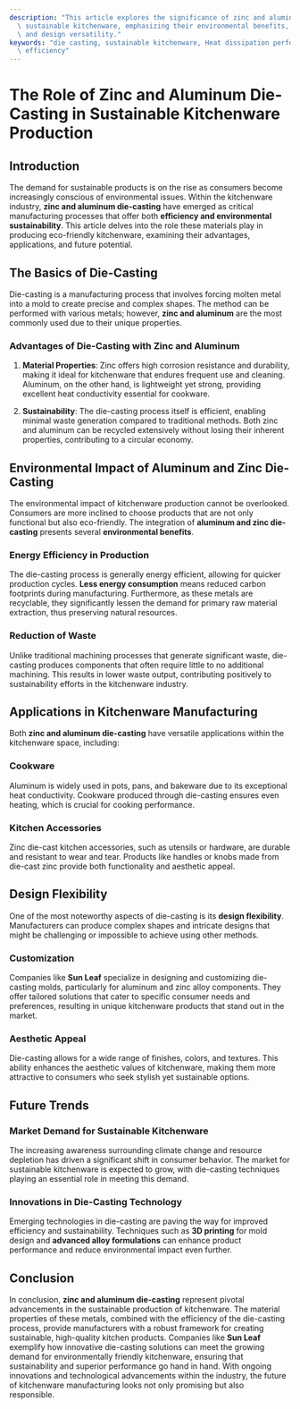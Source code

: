 ```yaml
---
description: "This article explores the significance of zinc and aluminum die-casting in creating\
  \ sustainable kitchenware, emphasizing their environmental benefits, efficiency,\
  \ and design versatility."
keywords: "die casting, sustainable kitchenware, Heat dissipation performance, Heat dissipation\
  \ efficiency"
---
```

# The Role of Zinc and Aluminum Die-Casting in Sustainable Kitchenware Production

## Introduction

The demand for sustainable products is on the rise as consumers become increasingly conscious of environmental issues. Within the kitchenware industry, **zinc and aluminum die-casting** have emerged as critical manufacturing processes that offer both **efficiency and environmental sustainability**. This article delves into the role these materials play in producing eco-friendly kitchenware, examining their advantages, applications, and future potential.

## The Basics of Die-Casting

Die-casting is a manufacturing process that involves forcing molten metal into a mold to create precise and complex shapes. The method can be performed with various metals; however, **zinc and aluminum** are the most commonly used due to their unique properties.

### Advantages of Die-Casting with Zinc and Aluminum

1. **Material Properties**: Zinc offers high corrosion resistance and durability, making it ideal for kitchenware that endures frequent use and cleaning. Aluminum, on the other hand, is lightweight yet strong, providing excellent heat conductivity essential for cookware.

2. **Sustainability**: The die-casting process itself is efficient, enabling minimal waste generation compared to traditional methods. Both zinc and aluminum can be recycled extensively without losing their inherent properties, contributing to a circular economy.

## Environmental Impact of Aluminum and Zinc Die-Casting 

The environmental impact of kitchenware production cannot be overlooked. Consumers are more inclined to choose products that are not only functional but also eco-friendly. The integration of **aluminum and zinc die-casting** presents several **environmental benefits**.

### Energy Efficiency in Production

The die-casting process is generally energy efficient, allowing for quicker production cycles. **Less energy consumption** means reduced carbon footprints during manufacturing. Furthermore, as these metals are recyclable, they significantly lessen the demand for primary raw material extraction, thus preserving natural resources.

### Reduction of Waste

Unlike traditional machining processes that generate significant waste, die-casting produces components that often require little to no additional machining. This results in lower waste output, contributing positively to sustainability efforts in the kitchenware industry.

## Applications in Kitchenware Manufacturing

Both **zinc and aluminum die-casting** have versatile applications within the kitchenware space, including:

### Cookware

Aluminum is widely used in pots, pans, and bakeware due to its exceptional heat conductivity. Cookware produced through die-casting ensures even heating, which is crucial for cooking performance.

### Kitchen Accessories

Zinc die-cast kitchen accessories, such as utensils or hardware, are durable and resistant to wear and tear. Products like handles or knobs made from die-cast zinc provide both functionality and aesthetic appeal.

## Design Flexibility 

One of the most noteworthy aspects of die-casting is its **design flexibility**. Manufacturers can produce complex shapes and intricate designs that might be challenging or impossible to achieve using other methods.

### Customization

Companies like **Sun Leaf** specialize in designing and customizing die-casting molds, particularly for aluminum and zinc alloy components. They offer tailored solutions that cater to specific consumer needs and preferences, resulting in unique kitchenware products that stand out in the market.

### Aesthetic Appeal

Die-casting allows for a wide range of finishes, colors, and textures. This ability enhances the aesthetic values of kitchenware, making them more attractive to consumers who seek stylish yet sustainable options.

## Future Trends

### Market Demand for Sustainable Kitchenware

The increasing awareness surrounding climate change and resource depletion has driven a significant shift in consumer behavior. The market for sustainable kitchenware is expected to grow, with die-casting techniques playing an essential role in meeting this demand.

### Innovations in Die-Casting Technology 

Emerging technologies in die-casting are paving the way for improved efficiency and sustainability. Techniques such as **3D printing** for mold design and **advanced alloy formulations** can enhance product performance and reduce environmental impact even further.

## Conclusion 

In conclusion, **zinc and aluminum die-casting** represent pivotal advancements in the sustainable production of kitchenware. The material properties of these metals, combined with the efficiency of the die-casting process, provide manufacturers with a robust framework for creating sustainable, high-quality kitchen products. Companies like **Sun Leaf** exemplify how innovative die-casting solutions can meet the growing demand for environmentally friendly kitchenware, ensuring that sustainability and superior performance go hand in hand. With ongoing innovations and technological advancements within the industry, the future of kitchenware manufacturing looks not only promising but also responsible.
